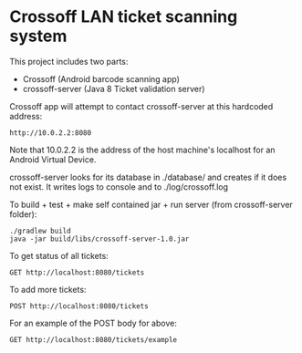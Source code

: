 # Crossoff LAN ticket scanning system #

This project includes two parts:
* Crossoff (Android barcode scanning app)
* crossoff-server (Java 8 Ticket validation server)

Crossoff app will attempt to contact crossoff-server at this hardcoded address:

    http://10.0.2.2:8080

Note that 10.0.2.2 is the address of the host machine's localhost for an Android Virtual Device.

crossoff-server looks for its database in ./database/ and creates if it does not exist. 
It writes logs to console and to ./log/crossoff.log

To build + test + make self contained jar + run server (from crossoff-server folder):

    ./gradlew build
    java -jar build/libs/crossoff-server-1.0.jar 

To get status of all tickets: 

    GET http://localhost:8080/tickets

To add more tickets:

    POST http://localhost:8080/tickets

For an example of the POST body for above:

    GET http://localhost:8080/tickets/example
